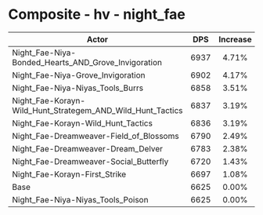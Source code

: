 # Composite - hv - night_fae
| Actor | DPS | Increase |
|---|:---:|:---:|
|Night_Fae-Niya-Bonded_Hearts_AND_Grove_Invigoration|6937|4.71%|
|Night_Fae-Niya-Grove_Invigoration|6902|4.17%|
|Night_Fae-Niya-Niyas_Tools_Burrs|6858|3.51%|
|Night_Fae-Korayn-Wild_Hunt_Strategem_AND_Wild_Hunt_Tactics|6837|3.19%|
|Night_Fae-Korayn-Wild_Hunt_Tactics|6836|3.19%|
|Night_Fae-Dreamweaver-Field_of_Blossoms|6790|2.49%|
|Night_Fae-Dreamweaver-Dream_Delver|6783|2.38%|
|Night_Fae-Dreamweaver-Social_Butterfly|6720|1.43%|
|Night_Fae-Korayn-First_Strike|6697|1.08%|
|Base|6625|0.00%|
|Night_Fae-Niya-Niyas_Tools_Poison|6625|0.00%|
